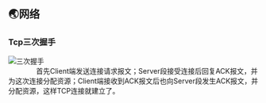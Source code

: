 ## 🌏网络

### Tcp三次握手
![三次握手](https://images2017.cnblogs.com/blog/985821/201708/985821-20170802101806802-1497343688.png)  
&emsp;&emsp;&emsp;&emsp;首先Client端发送连接请求报文；Server段接受连接后回复ACK报文，并为这次连接分配资源；Client端接收到ACK报文后也向Server段发生ACK报文，并分配资源，这样TCP连接就建立了。

